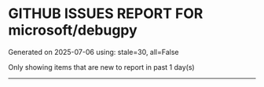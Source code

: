 
# GITHUB ISSUES REPORT FOR microsoft/debugpy


Generated on 2025-07-06 using: stale=30, all=False


Only showing items that are new to report in past 1 day(s)


---




















